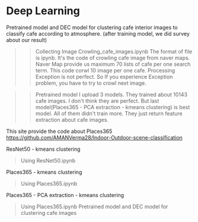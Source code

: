 # Deep Learning
 Pretrained model and DEC model for clustering cafe interior images to classify cafe according to atmosphere. (after training model, we did survey about our result)

>>Collecting Image
> Crowling_cafe_images.ipynb
The format of file is ipynb. 
It's the code of crowling cafe image from naver maps.
Naver Map provide us maximum 70 lists of cafe per one search term.
This code corwl 10 image per one cafe.
Processing Exception is not perfect. So If you experience Exception problem, you have to try to crowl next image.

>>Pretrained model
I upload 3 models. They trained about 10143 cafe images.
I don't think they are perfect. But last model(Places365 - PCA extraction - kmeans clustering) is best model. 
All of them didn't train more. They just return feature extraction about cafe images. 

This site provide the code about Places365
https://github.com/AMANVerma28/Indoor-Outdoor-scene-classification


ResNet50 - kmeans clustering
> Using ResNet50.ipynb

Places365 - kmeans clustering
> Using Places365.ipynb

Places365 - PCA extraction - kmeans clustering
> Using Places365.ipynb
 Pretrained model and DEC model for clustering cafe images
